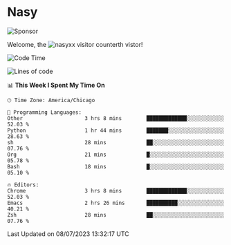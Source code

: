 # Nasy

<!--
<p align="center">
<img height="200" src="https://github-readme-stats.vercel.app/api?username=nasyxx&count_private=true&show_icons=true&theme=dracula&include_all_commits=true"/>
<img height="200" src="https://github-readme-stats.vercel.app/api/top-langs/?username=nasyxx&theme=dracula&hide=html,jupyter+notebook&count_private=true&show_icons=true"/>
</p>

  
----------------
-->

![Sponsor](https://img.shields.io/static/v1.svg?label=Sponsor&message=%E2%9D%A4&logo=GitHub&style=flat&color=pink)
 
Welcome, the ![nasyxx visitor counter](https://count.getloli.com/get/@nasyxx?theme=rule34)th vistor!
 
<!--START_SECTION:waka-->
![Code Time](http://img.shields.io/badge/Code%20Time-3%2C595%20hrs%203%20mins-blue)

![Lines of code](https://img.shields.io/badge/From%20Hello%20World%20I%27ve%20Written-6.3%20million%20lines%20of%20code-blue)

📊 **This Week I Spent My Time On** 

```text
🕑︎ Time Zone: America/Chicago

💬 Programming Languages: 
Other                    3 hrs 8 mins        █████████████░░░░░░░░░░░░   52.03 % 
Python                   1 hr 44 mins        ███████░░░░░░░░░░░░░░░░░░   28.63 % 
sh                       28 mins             ██░░░░░░░░░░░░░░░░░░░░░░░   07.76 % 
Org                      21 mins             █░░░░░░░░░░░░░░░░░░░░░░░░   05.78 % 
Bash                     18 mins             █░░░░░░░░░░░░░░░░░░░░░░░░   05.10 % 

🔥 Editors: 
Chrome                   3 hrs 8 mins        █████████████░░░░░░░░░░░░   52.03 % 
Emacs                    2 hrs 26 mins       ██████████░░░░░░░░░░░░░░░   40.21 % 
Zsh                      28 mins             ██░░░░░░░░░░░░░░░░░░░░░░░   07.76 % 
```


 Last Updated on 08/07/2023 13:32:17 UTC
<!--END_SECTION:waka-->

<!-- ![visitors](https://visitor-badge.laobi.icu/badge?page_id=nasyxx.nasyxx) -->
